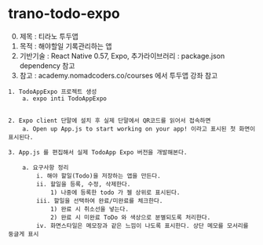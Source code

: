 # trano-todo-expo

  00. 제목 : 티라노 투두앱
  01. 목적 : 해야할일 기록관리하는 앱 
  02. 기반기술 : React Native 0.57, Expo, 추가라이브러리 : package.json dependency 참고
  03. 참고 : academy.nomadcoders.co/courses 에서 투두앱 강좌 참고

	1. TodoAppExpo 프로젝트 생성
		a. expo inti TodoAppExpo


	2. Expo client 단말에 설치 후 실제 단말에서 QR코드를 읽어서 접속하면
		a. Open up App.js to start working on your app! 이라고 표시된 첫 화면이 표시된다.

	3. App.js 를 편집해서 실제 TodoApp Expo 버전을 개발해본다.

		a. 요구사항 정리
			i. 해야 할일(Todo)을 저장하는 앱을 만든다.
			ii. 할일을 등록, 수정, 삭제한다.
				1) 나중에 등록한 todo 가 젤 상위로 표시된다.
			iii. 할일을 선택하여 완료/미완료를 체크한다.
				1) 완료 시 취소선을 넣는다.
				2) 완료 시 미완료 ToDo 와 색상으로 분별되도록 처리한다.
			iv. 화면스타일은 메모장과 같은 느낌이 나도록 표시한다. 상단 메모를 모서리를 둥글게 표시
